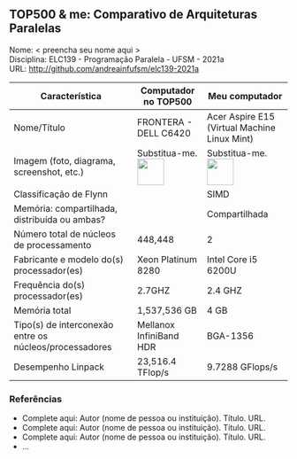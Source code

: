TOP500 & me: Comparativo de Arquiteturas Paralelas
--------------------------------------------------

Nome: < preencha seu nome aqui >  
Disciplina: ELC139 - Programação Paralela - UFSM - 2021a  
URL: http://github.com/andreainfufsm/elc139-2021a  

| Característica                                            | Computador no TOP500  | Meu computador    |
| --------------------------------------------------------- | --------------------- | ---------------   |
| Nome/Título                                               |FRONTERA - DELL C6420 |Acer Aspire E15 (Virtual Machine Linux Mint)|
| Imagem (foto, diagrama, screenshot, etc.)                 | Substitua-me. <img src="http://www.top500.org/static//images/Top500_logo.png" width="48"> | Substitua-me. <img src="http://www.top500.org/static//images/Top500_logo.png" width="48">|
| Classificação de Flynn                                    |                       |       SIMD        |
| Memória: compartilhada, distribuída ou ambas?             |                       |   Compartilhada   |
| Número total de núcleos de processamento                  |        448,448        |         2         |
| Fabricante e modelo do(s) processador(es)                 |  Xeon Platinum 8280   |Intel Core i5 6200U|
| Frequência do(s) processador(es)                          |       2.7GHZ          |      2.4 GHZ      |
| Memória total                                             |      1,537,536 GB     |       4 GB        |
| Tipo(s) de interconexão entre os núcleos/processadores    |Mellanox InfiniBand HDR|      BGA-1356     |
| Desempenho Linpack                                        |    23,516.4 TFlop/s   |  9.7288 GFlops/s  |

### Referências
- Complete aqui: Autor (nome de pessoa ou instituição). Título. URL.
- Complete aqui: Autor (nome de pessoa ou instituição). Título. URL.
- Complete aqui: Autor (nome de pessoa ou instituição). Título. URL.
- ...
